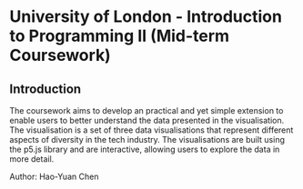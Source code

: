 # University of London - Introduction to Programming II (Mid-term Coursework)

## Introduction

The coursework aims to develop an practical and yet simple extension to enable users to better understand the data presented in the visualisation. The visualisation is a set of three data visualisations that represent different aspects of diversity in the tech industry. The visualisations are built using the p5.js library and are interactive, allowing users to explore the data in more detail.

Author: Hao-Yuan Chen